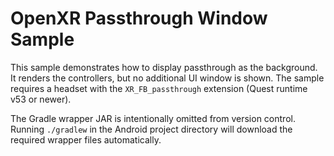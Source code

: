 # OpenXR Passthrough Window Sample

This sample demonstrates how to display passthrough as the background. It renders the controllers, but no additional UI window is shown.
The sample requires a headset with the `XR_FB_passthrough` extension (Quest runtime v53 or newer).

The Gradle wrapper JAR is intentionally omitted from version control. Running
`./gradlew` in the Android project directory will download the required wrapper files automatically.
